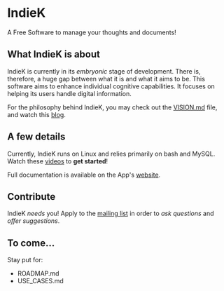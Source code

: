 # IndieK
A Free Software to manage your thoughts and documents!

## What IndieK is about
IndieK is currently in its _embryonic_ stage of development. There is, therefore, a huge gap between what it is and what it aims to be. This software aims to enhance individual cognitive capabilities. It focuses on helping its users handle digital information.

For the philosophy behind IndieK, you may check out the [VISION.md](https://github.com/aernesto/IndieK/blob/master/VISION.md) file, and watch this [blog](https://adrianblogtech.wordpress.com/).

## A few details
Currently, IndieK runs on Linux and relies primarily on bash and MySQL. Watch these [videos](https://www.youtube.com/watch?v=XSA4KEFhVLk&list=PLJhmxsk-_V30bt1XSgXav3dLp0qyEegnD) to **get started**!

Full documentation is available on the App's [website](https://aernesto.github.io/IndieK/).

## Contribute
IndieK _needs_ you! Apply to the [mailing list](https://groups.google.com/forum/#!forum/indiek) in order to _ask questions_ and _offer suggestions_.

## To come...
Stay put for:
- ROADMAP.md
- USE_CASES.md
